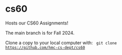 # cs60
Hosts our CS60 Assignments!

The main branch is for Fall 2024.

Clone a copy to your local computer with:
<code>
git clone https://github.com/hmc-cs-dept/cs60
</code>
